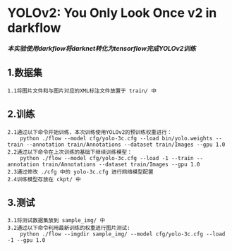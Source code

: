 # YOLOv2: You Only Look Once v2 in darkflow
***本实验使用darkflow将darknet转化为tensorflow完成YOLOv2训练***
## 1.数据集
	1.1将图片文件和与图片对应的XML标注文件放置于 train/ 中 

## 2.训练
	2.1通过以下命令开始训练，本次训练使用YOLOv2的预训练权重进行：
		python ./flow --model cfg/yolo-3c.cfg --load bin/yolo.weights --train --annotation train/Annotations --dataset train/Images --gpu 1.0
	2.2通过以下命令在上次训练的基础下继续训练模型：
		python ./flow --model cfg/yolo-3c.cfg --load -1 --train --annotation train/Annotations --dataset train/Images --gpu 1.0
	2.3通过修改 ./cfg 中的 yolo-3c.cfg 进行网络模型配置
	2.4训练模型存放在 ckpt/ 中

## 3.测试
	3.1将测试数据集放到 sample_img/ 中
	3.2通过以下命令利用最新训练的权重进行图片测试:
		python ./flow --imgdir sample_img/ --model cfg/yolo-3c.cfg --load -1 --gpu 1.0
